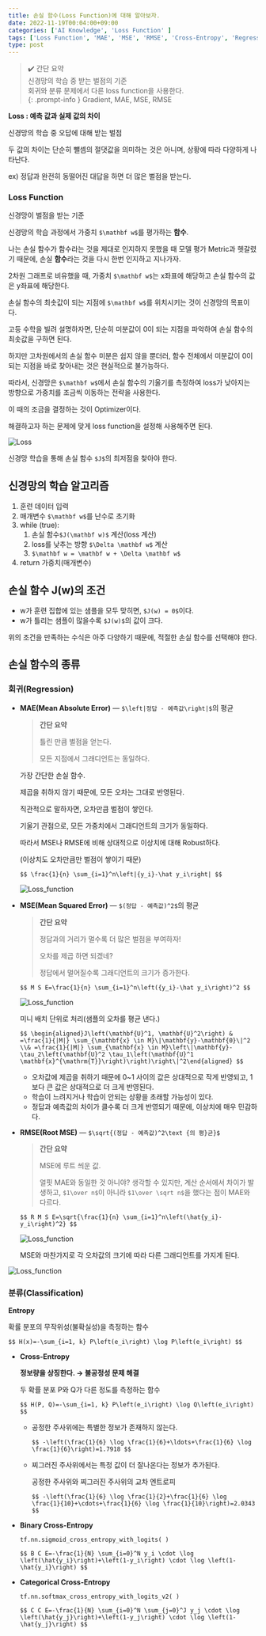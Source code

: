 ```yaml
---
title: 손실 함수(Loss Function)에 대해 알아보자.
date: 2022-11-19T00:04:00+09:00
categories: ['AI Knowledge', 'Loss Function' ]
tags: ['Loss Function', 'MAE', 'MSE', 'RMSE', 'Cross-Entropy', 'Regression','Classification']
type: post
---
```

> ✔️ 간단 요약  
> 신경망의 학습 중 받는 벌점의 기준  
> 회귀와 분류 문제에서 다른 loss function을 사용한다.  
{: .prompt-info }
> Gradient, MAE, MSE, RMSE

**Loss : 예측 값과 실제 값의 차이**

신경망의 학습 중 오답에 대해 받는 벌점

두 값의 차이는 단순히 뺄셈의 절댓값을 의미하는 것은 아니며, 상황에 따라 다양하게 나타난다.

ex) 정답과 완전히 동떨어진 대답을 하면 더 많은 벌점을 받는다.

### **Loss Function**

신경망이 벌점을 받는 기준

신경망의 학습 과정에서 가중치 `$\mathbf w$`를 평가하는 **함수**.

나는 손실 함수가 함수라는 것을 제대로 인지하지 못했을 때 모델 평가 Metric과 헷갈렸기 때문에, 손실 **함수**라는 것을 다시 한번 인지하고 지나가자.

2차원 그래프로 비유했을 때, 가중치 `$\mathbf w$`는 x좌표에 해당하고 손실 함수의 값은 y좌표에 해당한다.

손실 함수의 최솟값이 되는 지점에 `$\mathbf w$`를 위치시키는 것이 신경망의 목표이다.

고등 수학을 빌려 설명하자면, 단순히 미분값이 0이 되는 지점을 파악하여 손실 함수의 최솟값을 구하면 된다.

하지만 고차원에서의 손실 함수 미분은 쉽지 않을 뿐더러, 함수 전체에서 미분값이 0이 되는 지점을 바로 찾아내는 것은 현실적으로 불가능하다.

따라서, 신경망은 `$\mathbf w$`에서 손실 함수의 기울기를 측정하여 loss가 낮아지는 방향으로 가중치를 조금씩 이동하는 전략을 사용한다.

이 때의 조금을 결정하는 것이 Optimizer이다.

해결하고자 하는 문제에 맞게 loss function을 설정해 사용해주면 된다.

![Loss](/imgs/imgs/loss_function.png)

신경망 학습을 통해 손실 함수 `$J$`의 최저점을 찾아야 한다.

## **신경망의 학습 알고리즘**

1. 훈련 데이터 입력
2. 매개변수 `$\mathbf w$`를 난수로 초기화
3. while (true):
    1. 손실 함수`$J(\mathbf w)$` 계산(loss 계산)
    2. loss를 낮추는 방향 `$\Delta \mathbf w$` 계산
    3. `$\mathbf w = \mathbf w + \Delta \mathbf w$`
4. return 가중치(매개변수)

## **손실 함수 J(w)의 조건**

- w가 훈련 집합에 있는 샘플을 모두 맞히면, `$J(w) = 0$`이다.
- w가 틀리는 샘플이 많을수록 `$J(w)$`의 값이 크다.

위의 조건을 만족하는 수식은 아주 다양하기 때문에, 적절한 손실 함수를 선택해야 한다.

## 손실 함수의 종류

### 회귀(Regression)

- **MAE(Mean Absolute Error)** — `$\left|정답 - 예측값\right|$`의 평균
    
    > **간단 요약**
    > 
    > 
    > 틀린 만큼 벌점을 얻는다.
    > 
    > 모든 지점에서 그래디언트는 동일하다.
    > 
    
    가장 간단한 손실 함수.
    
    제곱을 취하지 않기 때문에, 모든 오차는 그대로 반영된다.
    
    직관적으로 말하자면, 오차만큼 벌점이 쌓인다.
    
    기울기 관점으로, 모든 가중치에서 그래디언트의 크기가 동일하다.
    
    따라서 MSE나 RMSE에 비해 상대적으로 이상치에 대해 Robust하다.
    
    (이상치도 오차만큼만 벌점이 쌓이기 때문)
    
    `$$
    \frac{1}{n} \sum_{i=1}^n\left|{y_i}-\hat y_i\right|
    $$`
    
    
    ![Loss_function](/imgs/imgs/loss_function1.png)
- **MSE(Mean Squared Error)** — `$(정답 - 예측값)^2$`의 평균
    
    > **간단 요약**
    > 
    > 
    > 정답과의 거리가 멀수록 더 많은 벌점을 부여하자!
    > 
    > 오차를 제곱 하면 되겠네?
    > 
    > 정답에서 멀어질수록 그래디언트의 크기가 증가한다.
    > 
    
    `$$
    M S E=\frac{1}{n} \sum_{i=1}^n\left({y_i}-\hat y_i\right)^2
    $$`
    
    ![Loss_function](/imgs/imgs/loss_function2.png)
    
    미니 배치 단위로 처리(샘플의 오차를 평균 낸다.)
    
    `$$
    \begin{aligned}J\left(\mathbf{U}^1, \mathbf{U}^2\right) & =\frac{1}{|M|} \sum_{\mathbf{x} \in M}\|\mathbf{y}-\mathbf{0}\|^2 \\& =\frac{1}{|M|} \sum_{\mathbf{x} \in M}\left\|\mathbf{y}-\tau_2\left(\mathbf{U}^2 \tau_1\left(\mathbf{U}^1 \mathbf{x}^{\mathrm{T}}\right)\right)\right\|^2\end{aligned}
    $$`
    
    - 오차값에 제곱을 취하기 때문에 0~1 사이의 값은 상대적으로 작게 반영되고, 1보다 큰 값은 상대적으로 더 크게 반영된다.
    - 학습이 느려지거나 학습이 안되는 상황을 초래할 가능성이 있다.
    - 정답과 예측값의 차이가 클수록 더 크게 반영되기 때문에, 이상치에 매우 민감하다.
- **RMSE(Root MSE)** — `$\sqrt{(정답 - 예측값)^2\text {의 평}균}$`
    
    > **간단 요약**
    > 
    > 
    > MSE에 루트 씌운 값.
    > 
    > 얼핏 MAE와 동일한 것 아니야? 생각할 수 있지만, 계산 순서에서 차이가 발생하고, `$1\over n$`이 아니라 `$1\over \sqrt n$`을 했다는 점이 MAE와 다르다.
    > 
    
    `$$
    R M S E=\sqrt{\frac{1}{n} \sum_{i=1}^n\left(\hat{y_i}-y_i\right)^2}
    $$`
    
    ![Loss_function](/imgs/imgs/loss_function3.png)
    
    MSE와 마찬가지로 각 오차값의 크기에 따라 다른 그래디언트를 가지게 된다.
    

![Loss_function](/imgs/imgs/loss_function4.png)

### 분류(Classification)

**Entropy**

확률 분포의 무작위성(불확실성)을 측정하는 함수

`$$
H(x)=-\sum_{i=1, k} P\left(e_i\right) \log P\left(e_i\right)
$$`

- **Cross-Entropy**
    
    **정보량을 상징한다. → 불공정성 문제 해결**
    
    두 확률 분포 P와 Q가 다른 정도를 측정하는 함수
    
    `$$
    H(P, Q)=-\sum_{i=1, k} P\left(e_i\right) \log Q\left(e_i\right)
    $$`
    
    - 공정한 주사위에는 특별한 정보가 존재하지 않는다.
        
        `$$
        -\left(\frac{1}{6} \log \frac{1}{6}+\ldots+\frac{1}{6} \log \frac{1}{6}\right)=1.7918
        $$`
        
    - 찌그러진 주사위에서는 특정 값이 더 잘나온다는 정보가 추가된다.
        
        공정한 주사위와 찌그러진 주사위의 교차 엔트로피
        
        `$$
        -\left(\frac{1}{6} \log \frac{1}{2}+\frac{1}{6} \log \frac{1}{10}+\cdots+\frac{1}{6} \log \frac{1}{10}\right)=2.0343
        $$`
        
- **Binary Cross-Entropy**
    
    `tf.nn.sigmoid_cross_entropy_with_logits( )`
    
    `$$
    B C E=-\frac{1}{N} \sum_{i=0}^N y_i \cdot \log \left(\hat{y_i}\right)+\left(1-y_i\right) \cdot \log \left(1-\hat{y_i}\right)
    $$`
    
- **Categorical Cross-Entropy**
    
    `tf.nn.softmax_cross_entropy_with_logits_v2( )`
    
    `$$
    C C E=-\frac{1}{N} \sum_{i=0}^N \sum_{j=0}^J y_j \cdot \log \left(\hat{y_j}\right)+\left(1-y_j\right) \cdot \log \left(1-\hat{y_j}\right)
    $$`
